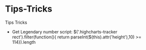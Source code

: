 Tips-Tricks
===========

Tips Tricks


- Get Legendary number script: 
       $('.highcharts-tracker rect').filter(function(){ return parseInt($(this).attr('height'),10) >= 114}).length
